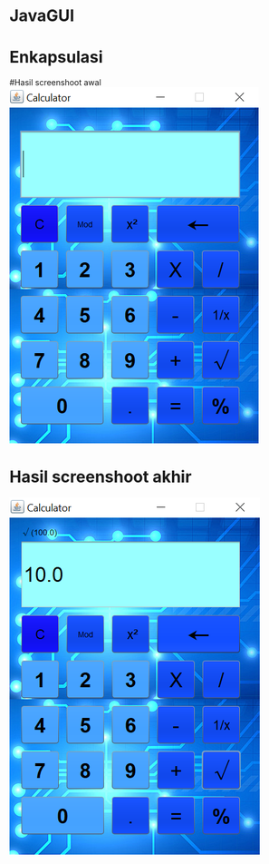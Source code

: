 # JavaGUI
# Enkapsulasi
#Hasil screenshoot awal
![alt text](https://github.com/nurafiifalmas/JavaGUI/blob/master/Screenshot%20(15).png)
# Hasil screenshoot akhir
![alt text](https://github.com/nurafiifalmas/JavaGUI/blob/master/Screenshot%20(16).png)
